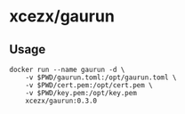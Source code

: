# xcezx/gaurun

## Usage

```
docker run --name gaurun -d \
    -v $PWD/gaurun.toml:/opt/gaurun.toml \
    -v $PWD/cert.pem:/opt/cert.pem \
    -v $PWD/key.pem:/opt/key.pem
    xcezx/gaurun:0.3.0
```
